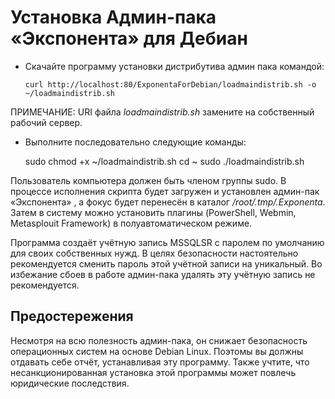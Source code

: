 Установка Админ-пака «Экспонента» для Дебиан
============================================

-   Скачайте программу установки дистрибутива админ пака командой:

        curl http://localhost:80/ExponentaForDebian/loadmaindistrib.sh -o ~/loadmaindistrib.sh

ПРИМЕЧАНИЕ: URI файла *loadmaindistrib.sh* замените на собственный
рабочий сервер.

-   Выполните последовательно следующие команды:

       sudo chmod +x ~/loadmaindistrib.sh
       cd ~
       sudo ./loadmaindistrib.sh

Пользователь компьютера должен быть членом группы sudo. В процессе
исполнения скрипта будет загружен и установлен админ-пак «Экспонента» ,
а фокус будет перенесён в каталог */root/.tmp/.Exponenta*. Затем в
систему можно установить плагины (PowerShell, Webmin, Metasplouit
Framework) в полуавтоматическом режиме.

Программа создаёт учётную запись MSSQLSR с паролем по умолчанию для
своих собственных нужд. В целях безопасности настоятельно рекомендуется
сменить пароль этой учётной записи на уникальный. Во избежание сбоев в
работе админ-пака удалять эту учётную запись не рекомендуется.

## Предостережения

Несмотря на всю полезность админ-пака, он снижает безопасность
операционных систем на основе Debian Linux. Поэтомы вы должны отдавать
себе отчёт, устанавливая эту программу. Также учтите, что
несанкционированная установка этой программы может повлечь юридические
последствия.

